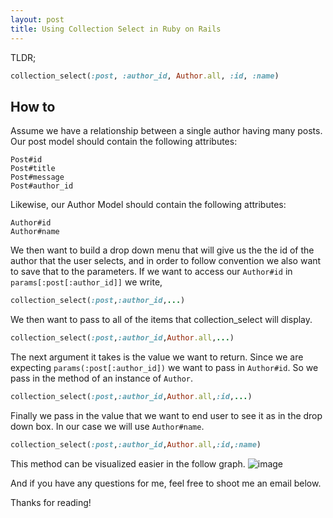 ```yaml
---
layout: post
title: Using Collection Select in Ruby on Rails
---
```


TLDR;
```rb
collection_select(:post, :author_id, Author.all, :id, :name)
```

## How to
Assume we have a relationship between a single author having many posts.
Our post model should contain the following attributes:

```
Post#id
Post#title
Post#message
Post#author_id
```
Likewise, our Author Model should contain the following attributes:
```
Author#id
Author#name
```
We then want to build a drop down menu that will give us the the id of the author that the user selects, and in order to follow convention we also want to save that to the parameters.
If we want to access our `Author#id` in `params[:post[:author_id]]` we write,
```rb
collection_select(:post,:author_id,...)
```
We then want to pass to all of the items that collection_select will display.
```rb
collection_select(:post,:author_id,Author.all,...)
```
The next argument it takes is the value we want to return. Since we are expecting `params(:post[:author_id])` we want to pass in `Author#id`. So we pass in the method of an instance of `Author`.
```rb
collection_select(:post,:author_id,Author.all,:id,...)
```
Finally we pass in the value that we want to end user to see it as in the drop down box. In our case we will use `Author#name`.
```rb
collection_select(:post,:author_id,Author.all,:id,:name)
```
This method can be visualized easier in the follow graph.
![image](../images/03/graphic.png)

And if you have any questions for me, feel free to shoot me an email below.

Thanks for reading!